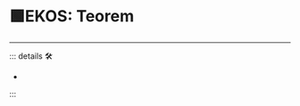 # 🟩<ekos>EKOS: Teorem</ekos>

---

<!-- =================================================== -->
<!-- =================================================== -->
<!-- =================================================== -->
<!-- =================================================== -->
<!-- =================================================== -->
::: details 🛠

-

:::
